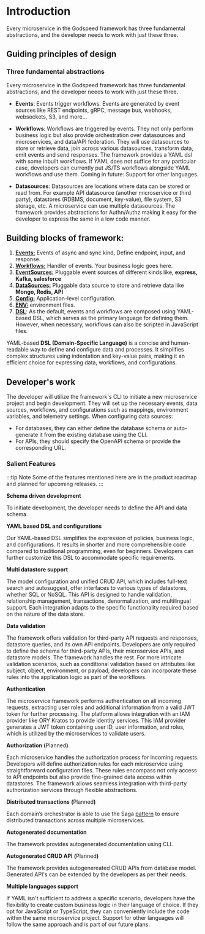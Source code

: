 # Introduction

Every microservice in the Godspeed framework has three fundamental abstractions, and the developer needs to work with just these three.

## Guiding principles of design

### Three fundamental abstractions
Every microservice in the Godspeed framework has three fundamental abstractions, and the developer needs to work with just these three.

- **Events**: Events trigger workflows. Events are generated by event sources like REST endpoints, gRPC, message bus, webhooks, websockets, S3, and more...

- **Workflows**: Workflows are triggered by events. They not only perform business logic but also provide orchestration over datasources and microservices, and data/API federation. They will use datasources to store or retrieve data, join across various datasources, transform data, emit events and send responses. The framework provides a YAML dsl with some inbuilt workflows. If YAML does not suffice for any particular case, developers can currently put JS/TS workflows alongside YAML workflows and use them. Coming in future: Support for other languages.

- **Datasources**: Datasources are locations where data can be stored or read from. For example API datasource (another microservice or third party), datastores (RDBMS, document, key-value), file system, S3 storage, etc. A microservice can use multiple datasources. The framework provides abstractions for Authn/Authz making it easy for the developer to express the same in a low code manner.

## Building blocks of framework:

1. [**Events:**](/docs/events/overview.md) Events of async and sync kind, Define endpoint, input, and response.
2. [**Workflows:**](/docs/workflows/overview.md) Handler of events. Your business logic goes here.
3. [**EventSources:**](/docs/event_sources/overview.md) Pluggable event sources of different kinds like, **express, Kafka, salesforce**
4. [**DataSources:**](/docs/data_sources/overview.md) Pluggable data source to store and retrieve data like **Mongo, Redis, API**
5. [**Config:**](#building-blocks-of-framework) Application-level configuration.
6. [**ENV:**](#building-blocks-of-framework) environment files.
7. [**DSL**](#building-blocks-of-framework): As the default, events and workflows are composed using YAML-based DSL, which serves as the primary language for defining them. However, when necessary, workflows can also be scripted in JavaScript files.

YAML-based **DSL (Domain-Specific Language)** is a concise and human-readable way to define and configure data and processes. It simplifies complex structures using indentation and key-value pairs, making it an efficient choice for expressing data, workflows, and configurations.


## Developer's work 
The developer will utilize the framework's CLI to initiate a new microservice project and begin development. They will set up the necessary events, data sources, workflows, and configurations such as mappings, environment variables, and telemetry settings. When configuring data sources:
- For databases, they can either define the database schema or auto-generate it from the existing database using the CLI.
- For APIs, they should specify the OpenAPI schema or provide the corresponding URL.


### Salient Features

:::tip Note
Some of the features mentioned here are in the product roadmap and planned for upcoming releases.
:::

**Schema driven development**

To initiate development, the developer needs to define the API and data schema.

**YAML based DSL and configurations**

Our YAML-based DSL simplifies the expression of policies, business logic, and configurations. It results in shorter and more comprehensible code compared to traditional programming, even for beginners. Developers can further customize this DSL to accommodate specific requirements.

**Multi datastore support**

The model configuration and unified CRUD API, which includes full-text search and autosuggest, offer interfaces to various types of datastores, whether SQL or NoSQL. This API is designed to handle validation, relationship management, transactions, denormalization, and multilingual support. Each integration adapts to the specific functionality required based on the nature of the data store.  


**Data validation**

The framework offers validation for third-party API requests and responses, datastore queries, and its own API endpoints. Developers are only required to define the schema for third-party APIs, their microservice APIs, and datastore models. The framework handles the rest. For more intricate validation scenarios, such as conditional validation based on attributes like subject, object, environment, or payload, developers can incorporate these rules into the application logic as part of the workflows.

**Authentication**

The microservice framework performs authentication on all incoming requests, extracting user roles and additional information from a valid JWT token for further processing. The platform allows integration with an IAM provider like ORY Kratos to provide identity services. This IAM provider generates a JWT token containing user ID, user information, and roles, which is utilized by the microservices to validate users.

**Authorization** **(**<Highlight color="#D0F9E5">Planned</Highlight>**)**

Each microservice handles the authorization process for incoming requests. Developers will define authorization rules for each microservice using straightforward configuration files. These rules encompass not only access to API endpoints but also provide fine-grained data access within datastores. The framework allows seamless integration with third-party authorization services through flexible abstractions.

**Distributed transactions** **(**<Highlight color="#D0F9E5">Planned</Highlight>**)**

Each domain’s orchestrator is able to use the Saga [pattern](https://www.baeldung.com/cs/saga-pattern-microservices) to ensure distributed transactions across multiple microservices.


**Autogenerated documentation**

The framework provides autogenerated documentation using CLI.

**Autogenerated CRUD API**  **(**<Highlight color="#D0F9E5">Planned</Highlight>**)**

The framework provides autogenereated CRUD APIs from database model. Generated API's can be extended by the developers as per their needs.


**Multiple languages support**

If YAML isn't sufficient to address a specific scenario, developers have the flexibility to create custom business logic in their language of choice. If they opt for JavaScript or TypeScript, they can conveniently include the code within the same microservice project. Support for other languages will follow the same approach and is part of our future plans.